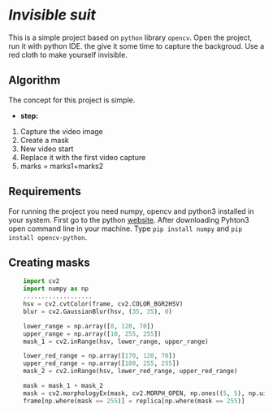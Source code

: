 # *Invisible suit* 
This is a simple project based on `python` library `opencv`. Open the project, run it with python IDE. the give it some time to capture the backgroud. Use a red cloth to make yourself invisible.
## Algorithm
The concept for this project is simple. 
* **step:**
1. Capture the video image
2. Create a mask
3. New video start
4. Replace it with the first video capture
5. marks = marks1+marks2

## Requirements
For running the project you need numpy, opencv and python3 installed in your 
system. First go to the python [website](https://www.python.org/). After downloading Pyhton3 open command line in your machine. Type `pip install numpy` and `pip install opencv-python`.
## Creating masks
```python
    import cv2
    import numpy as np
    ...................
    hsv = cv2.cvtColor(frame, cv2.COLOR_BGR2HSV)
    blur = cv2.GaussianBlur(hsv, (35, 35), 0)

    lower_range = np.array([0, 120, 70])
    upper_range = np.array([10, 255, 255])
    mask_1 = cv2.inRange(hsv, lower_range, upper_range)

    lower_red_range = np.array([170, 120, 70])
    upper_red_range = np.array([180, 255, 255])
    mask_2 = cv2.inRange(hsv, lower_red_range, upper_red_range)

    mask = mask_1 + mask_2
    mask = cv2.morphologyEx(mask, cv2.MORPH_OPEN, np.ones((5, 5), np.uint8))
    frame[np.where(mask == 255)] = replica[np.where(mask == 255)]
```
